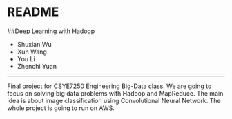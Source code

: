 ﻿# README

##Deep Learning with Hadoop

* Shuxian Wu
* Xun Wang
* You Li
* Zhenchi Yuan

---

Final project for CSYE7250 Engineering Big-Data class. 
We are going to focus on solving big data problems with Hadoop and MapReduce. The main idea is about image classification using Convolutional Neural Network. The whole project is going to run on AWS.




